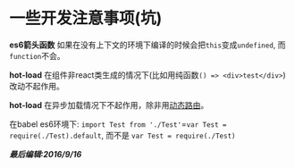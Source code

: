 # 一些开发注意事项(坑)
**es6箭头函数** 如果在没有上下文的环境下编译的时候会把`this`变成`undefined`, 而`function`不会。

**hot-load** 在组件非react类生成的情况下(比如用纯函数`() => <div>test</div>`)改动不起作用。

**hot-load** 在异步加载情况下不起作用，除非用[动态路由](https://github.com/ReactTraining/react-router/blob/master/docs/guides/DynamicRouting.md)。

在babel es6环境下: `import Test from './Test'`=`var Test = require(./Test).default`, 而不是 `var Test = require(./Test)`

***最后编辑:2016/9/16***
